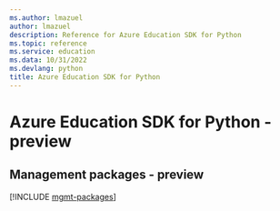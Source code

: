 ```yaml
---
ms.author: lmazuel
author: lmazuel
description: Reference for Azure Education SDK for Python
ms.topic: reference
ms.service: education
ms.data: 10/31/2022
ms.devlang: python
title: Azure Education SDK for Python
---
```

# Azure Education SDK for Python - preview

## Management packages - preview
[!INCLUDE [mgmt-packages](education-mgmt-index.md)]